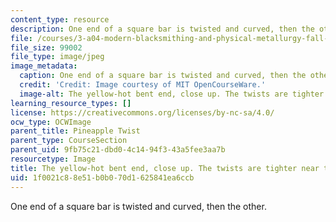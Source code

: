 ```yaml
---
content_type: resource
description: One end of a square bar is twisted and curved, then the other.
file: /courses/3-a04-modern-blacksmithing-and-physical-metallurgy-fall-2008/1f0021c88e51b0b070d1625841ea6ccb_103.jpg
file_size: 99002
file_type: image/jpeg
image_metadata:
  caption: One end of a square bar is twisted and curved, then the other.
  credit: 'Credit: Image courtesy of MIT OpenCourseWare.'
  image-alt: The yellow-hot bent end, close up. The twists are tighter near the end.
learning_resource_types: []
license: https://creativecommons.org/licenses/by-nc-sa/4.0/
ocw_type: OCWImage
parent_title: Pineapple Twist
parent_type: CourseSection
parent_uid: 9fb75c21-dbd0-4c14-94f3-43a5fee3aa7b
resourcetype: Image
title: The yellow-hot bent end, close up. The twists are tighter near the end
uid: 1f0021c8-8e51-b0b0-70d1-625841ea6ccb
---
```

One end of a square bar is twisted and curved, then the other.